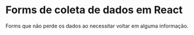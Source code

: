 # Forms de coleta de dados em React

Forms que não perde os dados ao necessitar voltar em alguma informação.

